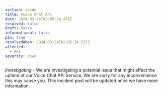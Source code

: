 ```yaml
---
section: issue
title: Voice Chat API
date: 2024-03-24T02:05:24.476Z
resolved: false
draft: false
informational: false
pin: true
resolvedWhen: 2024-03-24T02:05:24.532Z
affected:
  - API
severity: down
---
```

*Investigating* - We are investigating a potential issue that might affect the uptime of our Voice Chat API Service. We are sorry for any inconvenience this may cause you. This incident post will be updated once we have more information.